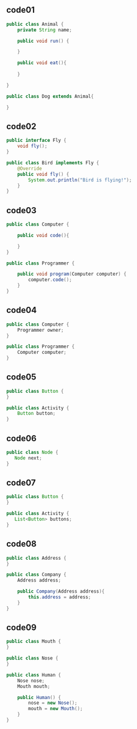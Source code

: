 ## code01
```java
public class Animal {
    private String name;

    public void run() {

    }

    public void eat(){
        
    }

}

public class Dog extends Animal{

}
```
## code02
```java
public interface Fly {
    void fly();
}

public class Bird implements Fly {
    @Override
    public void fly() {
        System.out.println("Bird is flying!");
    }
}
```
## code03

```java
public class Computer {

    public void code(){

    }
}

public class Programmer {

    public void program(Computer computer) {
        computer.code();
    }
}
```
## code04

```java
public class Computer {
    Programmer owner;
}

public class Programmer {
    Computer computer;
}
```
## code05

```java
public class Button {
}

public class Activity {
    Button button;
}
```
## code06

 ```java
 public class Node {
    Node next;
}

 ```
## code07

 ```java
public class Button {
}

public class Activity {
    List<Button> buttons;
}
```   
## code08
```java
public class Address {
}

public class Company {
    Address address;

    public Company(Address address){
        this.address = address;
    }
}
```
## code09
```java
public class Mouth {
}

public class Nose {
}

public class Human {
    Nose nose;
    Mouth mouth;

    public Human() {
        nose = new Nose();
        mouth = new Mouth();
    }
}

```